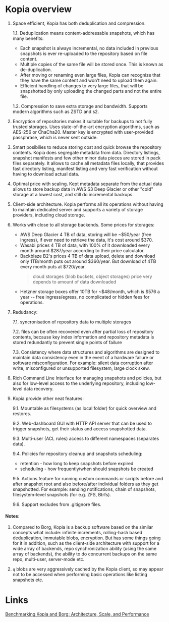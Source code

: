 
# Kopia overview

1. Space efficient, Kopia has both deduplication and compression.

    1.1. Deduplication means content-addressable snapshots, which has many benefits:
    - Each snapshot is always incremental, no data included in previous snapshots is ever re-uploaded to the repository based on file content.
    - Multiple copies of the same file will be stored once. This is known as de-duplication.
    - After moving or renaming even large files, Kopia can recognize that they have the same content and won’t need to upload them again.
    - Efficient handling of changes to very large files, that will be snapshotted by only uploading the changed parts and not the entire file.

    1.2. Compression to save extra storage and bandwidth. Supports modern algorithms such as ZSTD and s2.

2. Encryption of repositories makes it suitable for backups to not fully trusted storages. Uses state-of-the-art encryption algorithms, such as AES-256 or ChaCha20. Master key is encrypted with user-provided passphrase, which is never sent outside.

3. Smart posibilies to reduce storing cost and quick browse the repository contents. Kopia does segregate metadata from data. Directory listings, snapshot manifests and few other minor data pieces are stored in pack files separately. It allows to cache all metadata files locally, that provides fast directory listing, manifest listing and very fast verification without having to download actual data.

4. Optimal price with scaling. Kept metadata separate from the actual data allows to store backup data in AWS S3 Deep Glacier or other "cold" storage at a lowest cost, and still do incremental backups. 

5. Client-side architecture. Kopia performs all its operations without having to maintain dedicated server and supports a variety of storage providers, including cloud storage. 

6. Works with close to all storage backends. Some prices for storages:
    - AWS Deep Glacier 4 TB of data, storing will be ~$50/year (free ingress), if ever need to retrieve the data, it's cost around $370.
    - Wasabi prices 4 TB of data, with 100% of it downloaded every month around $287/year according to their price calculator.
    - Backblaze B2's prices 4 TB of data upload, delete and download only 1TB/month puts out around $360/year. But download of 4TB every month puts at $720/year.
        > cloud storages (blob buckets, object storages) price very depends to amount of data downloaded
    - Hetzner storage boxes offer 10TB for ~$48/month, which is $576 a year -- free ingress/egress, no complicated or hidden fees for operations.

7. Redudancy:

    7.1. syncronisation of repository data to multiple storages

    7.2. files can be often recovered even after partial loss of repository contents, because key index information and repository metadata is stored redundantly to prevent single points of failure
    
    7.3. Consistency where data structures and algorithms are designed to maintain data consistency even in the event of a hardware failure or software misconfiguration. For example: silent data corruption after write, misconfigured or unsupported filesystem, large clock skew.

8. Rich Command Line Interface for managing snapshots and policies, but also for low-level access to the underlying repository, including low-level data recovery.

9. Kopia provide other neat features:

    9.1. Mountable as filesystems (as local folder) for quick overview and restores.

    9.2. Web-dashboard GUI with HTTP API server that can be used to trigger snapshots, get their status and access snapshotted data.

    9.3. Multi-user (ACL rules) access to different namespaces (separates data).
    
    9.4. Policies for repository cleanup and snapshots scheduling:
    - retention - how long to keep snapshots before expired
    - scheduling - how frequently/when should snapshots be created

    9.5. Actions feature for running custom commands or scripts before and after snapshot root and also before/after individual folders as they get snapshotted. For example: sending notifications, chain of snapshots, filesystem-level snapshots (for e.g. ZFS, Btrfs).

    9.6. Support excludes from .gitignore files.


#### Notes: 

1. Compared to Borg, Kopia is a backup software based on the similar concepts what include: infinite increments, rolling-hash based deduplication, immutable blobs, encryption. But has some things going for it in addition, such as the client-side architecture with support for a wide array of backends, repo synchronization ability (using the same array of backends), the ability to do concurrent backups on the same repo, multi-user, server-mode etc.

2. `q` blobs are very aggressively cached by the Kopia client, so may appear not to be accessed when performing basic operations like listing snapshots etc.


# Links
[Benchmarking Kopia and Borg: Architecture, Scale, and Performance](https://www.kasten.io/kubernetes/resources/blog/benchmarking-kopia-architecture-scale-and-performance)